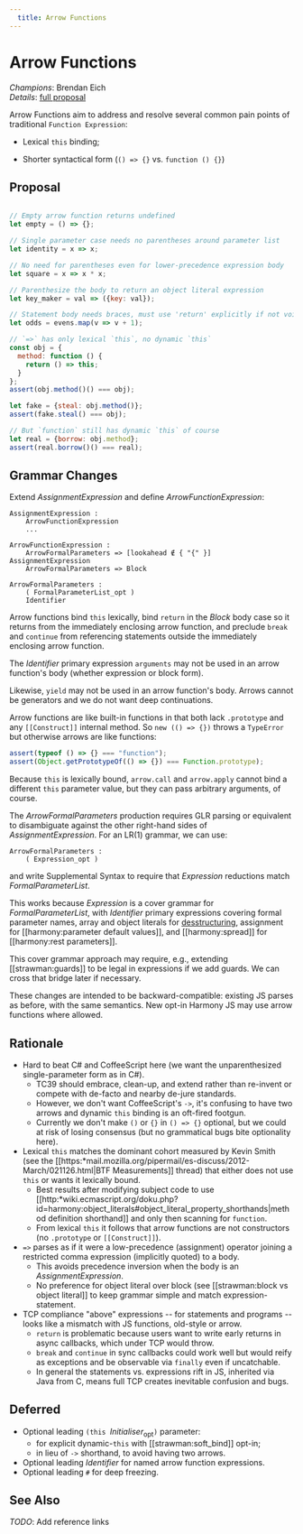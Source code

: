 ```yaml
---
  title: Arrow Functions
---
```


# Arrow Functions

*Champions*: Brendan Eich<br/>
*Details*: [full proposal](details)

Arrow Functions aim to address and resolve several common pain points of traditional `Function Expression`:

  * Lexical `this` binding;

  * Shorter syntactical form (`() => {}` vs. `function () {}`)


## Proposal

```javascript

// Empty arrow function returns undefined
let empty = () => {};

// Single parameter case needs no parentheses around parameter list
let identity = x => x;

// No need for parentheses even for lower-precedence expression body
let square = x => x * x;

// Parenthesize the body to return an object literal expression
let key_maker = val => ({key: val});

// Statement body needs braces, must use 'return' explicitly if not void
let odds = evens.map(v => v + 1);

// `=>` has only lexical `this`, no dynamic `this`
const obj = {
  method: function () {
    return () => this;
  }
};
assert(obj.method()() === obj);

let fake = {steal: obj.method()};
assert(fake.steal() === obj);

// But `function` still has dynamic `this` of course
let real = {borrow: obj.method};
assert(real.borrow()() === real);

```



## Grammar Changes

Extend *AssignmentExpression* and define *ArrowFunctionExpression*:

```ebnf
AssignmentExpression :
    ArrowFunctionExpression
    ...

ArrowFunctionExpression :
    ArrowFormalParameters => [lookahead ∉ { "{" }] AssignmentExpression
    ArrowFormalParameters => Block

ArrowFormalParameters :
    ( FormalParameterList_opt )
    Identifier
```

Arrow functions bind `this` lexically, bind `return` in the *Block* body case so it returns from the immediately enclosing arrow function, and preclude `break` and `continue` from referencing statements outside the immediately enclosing arrow function.

The *Identifier* primary expression `arguments` may not be used in an arrow function's body (whether expression or block form).

Likewise, `yield` may not be used in an arrow function's body. Arrows cannot be generators and we do not want deep continuations.

Arrow functions are like built-in functions in that both lack `.prototype` and any `[[Construct]]` internal method. So `new (() => {})` throws a `TypeError` but otherwise arrows are like functions:

```javascript
assert(typeof () => {} === "function");
assert(Object.getPrototypeOf(() => {}) === Function.prototype);
```

Because `this` is lexically bound, `arrow.call` and `arrow.apply` cannot bind a different `this` parameter value, but they can pass arbitrary arguments, of course.

The *ArrowFormalParameters* production requires GLR parsing or equivalent to disambiguate against the other right-hand sides of *AssignmentExpression*. For an LR(1) grammar, we can use:

```ebnf
ArrowFormalParameters :
    ( Expression_opt )
```

and write Supplemental Syntax to require that *Expression* reductions match *FormalParameterList*.

This works because *Expression* is a cover grammar for *FormalParameterList*, with *Identifier* primary expressions covering formal parameter names, array and object literals for [desstructuring](/es6/destructuring), assignment for [[harmony:parameter default values]], and [[harmony:spread]] for [[harmony:rest parameters]].

This cover grammar approach may require, e.g., extending [[strawman:guards]] to be legal in expressions if we add guards. We can cross that bridge later if necessary.

These changes are intended to be backward-compatible: existing JS parses as before, with the same semantics. New opt-in Harmony JS may use arrow functions where allowed.


## Rationale

- Hard to beat C# and CoffeeScript here (we want the unparenthesized single-parameter form as in C#).
  - TC39 should embrace, clean-up, and extend rather than re-invent or compete with de-facto and nearby de-jure standards.
  - However, we don't want CoffeeScript's `->`, it's confusing to have two arrows and dynamic `this` binding is an oft-fired footgun.
  - Currently we don't make `()` or `{}` in `() => {}` optional, but we could at risk of losing consensus (but no grammatical bugs bite optionality here).
- Lexical `this` matches the dominant cohort measured by Kevin Smith (see the [[https:*mail.mozilla.org/pipermail/es-discuss/2012-March/021126.html|BTF Measurements]] thread) that either does not use `this` or wants it lexically bound.
  - Best results after modifying subject code to use [[http:*wiki.ecmascript.org/doku.php?id=harmony:object_literals#object_literal_property_shorthands|method definition shorthand]] and only then scanning for `function`.
  - From lexical `this` it follows that arrow functions are not constructors (no `.prototype` or `[[Construct]]`).
- `=>` parses as if it were a low-precedence (assignment) operator joining a restricted comma expression (implicitly quoted) to a body.
  - This avoids precedence inversion when the body is an *AssignmentExpression*.
  - No preference for object literal over block (see [[strawman:block vs object literal]] to keep grammar simple and match expression-statement.
- TCP compliance "above" expressions -- for statements and programs -- looks like a mismatch with JS functions, old-style or arrow.
  - `return` is problematic because users want to write early returns in async callbacks, which under TCP would throw.
  - `break` and `continue` in sync callbacks could work well but would reify as exceptions and be observable via `finally` even if uncatchable.
  - In general the statements vs. expressions rift in JS, inherited via Java from C, means full TCP creates inevitable confusion and bugs.


## Deferred

- Optional leading `(this `*Initialiser*<sub>opt</sub>`)` parameter:
  - for explicit dynamic-`this` with [[strawman:soft_bind]] opt-in;
  - in lieu of `->` shorthand, to avoid having two arrows.
- Optional leading *Identifier* for named arrow function expressions.
- Optional leading `#` for deep freezing.



## See Also

*TODO*: Add reference links
